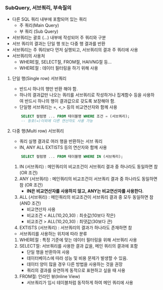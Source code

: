 ### SubQuery, 서브쿼리, 부속질의
- 다른 SQL 쿼리 내부에 포함되어 있는 쿼리
    - 주 쿼리(Main Query)
    - 부 쿼리 (Sub Query)
- 서브쿼리는 괄호 (...) 내부에 작성되어 주 쿼리와 구분
- 서브 쿼리의 결과는 단일 행 또는 다중 행 결과를 반환 
- 서브쿼리는 주 쿼리보다 먼저 실행되고, 서브쿼리의 결과 주 쿼리에 사용
- 서브쿼리의 사용처
    - WHERE절, SELECT절, FROM절, HAIVNG절 등...
    - WHERE절 : 데이터 필터링을 하기 위해 사용

1. 단일 행(Single row) 서브쿼리
    - 반드시 하나의 행만 반환 해야 함.
    - 하나의 결과값만 나오는 쿼리를 서브쿼리로 작성하거나 집계함수 등을 사용하여 반드시 하나의 행이 결과값으로 갖도록 보장해야 함. 
    - 단일행 서브쿼리는 =, <,> 등의 비교연산자와 함께 사용 
    ```sql
        SELECT 컬럼명 ... FROM 테이블명 WHERE 조건 = (서브쿼리);
        -- 등호(=)이외에 다른 연산자도 사용 가능 
    ```

2. 다중 행(Multi row) 서브쿼리
    - 쿼리 실행 결과로 여러 행을 반환하는 서브 쿼리
    - IN, ANY ALL EXTISTS 등의 연산자와 함께 사용
    ```sql
        SELECT 컬럼명 ... FROM 테이블명 WHERE IN (서브쿼리);
    ```
    1) IN (서브쿼리) : 메인쿼리의 비교조건이 서브쿼리 결과 중 하나라도 동일하면 참 (OR 조건)
    2) ANY (서브쿼리) : 메인쿼리의 비교조건이 서브쿼리 결과 중 하나라도 동일하면 참 (OR 조건)
        - **IN은 비교연산자를 사용하지 않고, ANY는 비교연산자를 사용한다.**
    3)  ALL (서브쿼리) : 메인쿼리의 비교조건이 서브쿼리 결과 중 모두 동일하면 참 (AND 조건)    
        - 비교연산자 사용 
        - 비교조건 < ALL(10,20,30) : 최솟값(10보다 작은)
        - 비교조건 > ALL(10,20,30) : 최댓값(30보다 큰)
    4) EXTISTS (서브쿼리) : 서브쿼리의 결과가 하나라도 존재하면 참

    - 서브쿼리를 사용하는 위치에 따라 분류 
    1) WHERE절 : 특정 기준에 맞는 데이터 필터링을 위해 서브쿼리 사용
    2) SELECT절: 서브쿼리를 사용한 결과 값을, 메인 쿼리의 결과에 포함
        - 단일 행을 반환하여 사용 
        - 데이터베이스에 따라 성능 및 비용 문제가 발생할 수 있음. 
        - 데이터 양이 많을 경우 다른 방법을 사용하는 것을 권장 
        - 쿼리의 결과를 유연하게 동적으로 표현하고 싶을 때 사용     
    3) FROM절: 인라인 뷰(Inline View)
        - 서브쿼리가 임시 테이블처럼 동작하게 하여 메인 쿼리에 사용 
